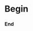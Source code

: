 # Begin



### End 

    
[1]: https://frozen-shore-6890.herokuapp.com/ws/people?wsdl
[2]: https://github.com/ferraricharles/introsde-2015-assignment-3-client
